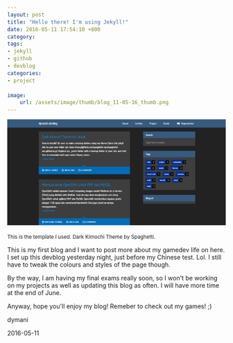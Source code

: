 ```yaml
---
layout: post
title: "Hello there! I'm using Jekyll!"
date: 2016-05-11 17:54:10 +800
category: 
tags: 
- jekyll
- github
- devblog
categories:
- project

image: 
    url: /assets/image/thumb/blog_11-05-16_thumb.png
---
```


![](/assets/image/blog/blog_12-05-16_blog.png)

<small align="right">This is the template I used. Dark Kimochi Theme by Spaghetti.</small>

This is my first blog and I want to post more about my gamedev life on here. I set up this devblog yesterday night, just before my Chinese test. Lol. I still have to tweak the colours and styles of the page though.<!--break-->

By the way, I am having my final exams really soon, so I won't be working on my projects as well as updating this blog as often. I will have more time at the end of June.

Anyway, hope you'll enjoy my blog! Remeber to check out my games! ;)

dymani

2016-05-11